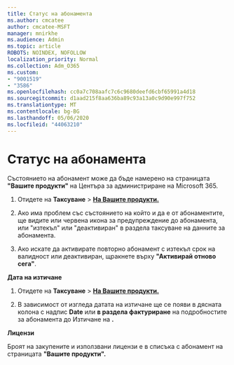 ```yaml
---
title: Статус на абонамента
ms.author: cmcatee
author: cmcatee-MSFT
manager: mnirkhe
ms.audience: Admin
ms.topic: article
ROBOTS: NOINDEX, NOFOLLOW
localization_priority: Normal
ms.collection: Adm_O365
ms.custom:
- "9001519"
- "3586"
ms.openlocfilehash: cc0a7c708aafc7c6c9680deefd6cbf65991a4d18
ms.sourcegitcommit: d1aad215f8aa636ba89c93a13a0c9d90e997f752
ms.translationtype: MT
ms.contentlocale: bg-BG
ms.lasthandoff: 05/06/2020
ms.locfileid: "44063210"
---
```

# <a name="subscription-status"></a>Статус на абонамента

Състоянието на абонамент може да бъде намерено на страницата **"Вашите продукти"** на Центъра за администриране на Microsoft 365.

1. Отидете на **Таксуване** > **[На Вашите продукти.](https://go.microsoft.com/fwlink/p/?linkid=842054)**

2. Ако има проблем със състоянието на който и да е от абонаментите, ще видите или червена икона за предупреждение до абонамента, или "изтекъл" или "деактивиран" в раздела таксуване на данните за абонамента.

3. Ако искате да активирате повторно абонамент с изтекъл срок на валидност или деактивиран, щракнете върху **"Активирай отново сега"**.

**Дата на изтичане**

1. Отидете на **Таксуване** > **[На Вашите продукти.](https://go.microsoft.com/fwlink/p/?linkid=842054)**

2. В зависимост от изгледа датата на изтичане ще се появи в дясната колона с надпис **Date** или **в раздела фактуриране** на подробностите за абонамента до Изтичане на **.**

**Лицензи**

Броят на закупените и използвани лицензи е в списъка с абонамент на страницата **"Вашите продукти".**

